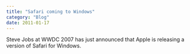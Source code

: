 ```yaml
---
title: "Safari coming to Windows"
category: "Blog"
date: 2011-01-17
---
```



Steve Jobs at WWDC 2007 has just announced that Apple is releasing a version of Safari for Windows.